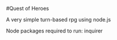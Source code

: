 #Quest of Heroes

A very simple turn-based rpg using node.js

Node packages required to run: inquirer
